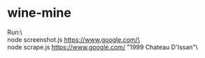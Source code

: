 # wine-mine

Run:\ 
\
node screenshot.js https://www.google.com/\
\
node scrape.js https://www.google.com/ "1999 Chateau D'Issan"\